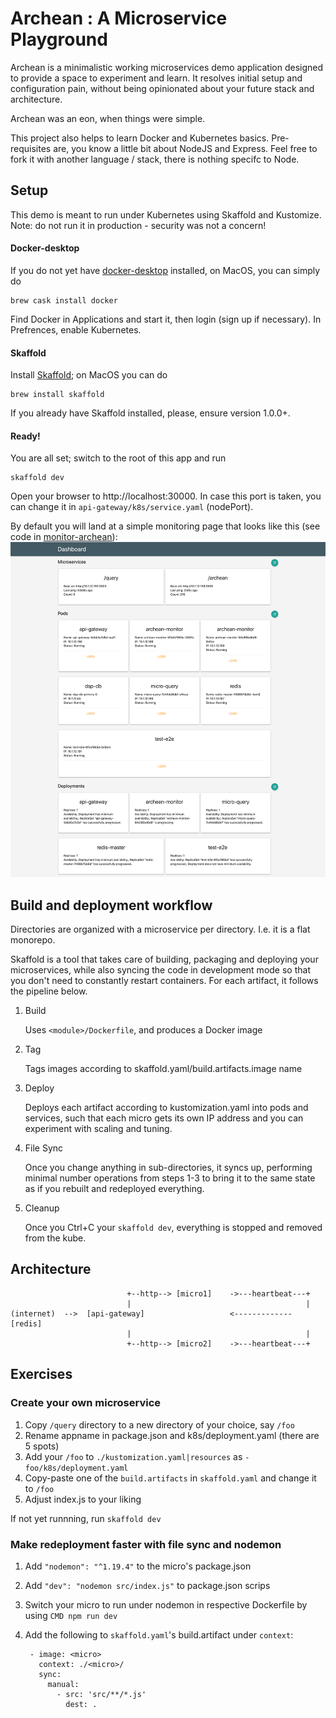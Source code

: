 # Archean : A Microservice Playground

Archean is a minimalistic working microservices demo application designed to provide a space to experiment and learn. 
It resolves initial setup and configuration pain, without being opinionated about your future stack and architecture.

Archean was an eon, when things were simple. 

This project also helps to learn Docker and Kubernetes basics. Pre-requisites are, you know a little bit about 
NodeJS and Express. Feel free to fork it with another language / stack, there is nothing specifc to Node.

## Setup

This demo is meant to run under Kubernetes using Skaffold and Kustomize. Note: do not run it in production - security 
was not a concern!

#### Docker-desktop
If you do not yet have [docker-desktop](https://www.docker.com/products/docker-desktop) installed, on MacOS, you can simply do
```
brew cask install docker
```
Find Docker in Applications and start it, then login (sign up if necessary). In Prefrences, enable Kubernetes.

#### Skaffold
Install [Skaffold](https://github.com/GoogleContainerTools/skaffold); on MacOS you can do
```
brew install skaffold
```
If you already have Skaffold installed, please, ensure version 1.0.0+.

#### Ready!
You are all set; switch to the root of this app and run 

```
skaffold dev
```

Open your browser to http://localhost:30000. In case this port is taken, you can change it 
in `api-gateway/k8s/service.yaml` (nodePort).

By default you will land at a simple monitoring page that looks like this (see code in [monitor-archean](/monitor-archean/src/public)):
![screenshot](screenshot.png)

## Build and deployment workflow

Directories are organized with a microservice per directory. I.e. it is a flat monorepo.

Skaffold is a tool that takes care of building, packaging and deploying your microservices, while also syncing the code
in development mode so that you don't need to constantly restart containers. For each artifact, it follows the 
pipeline below.

1. Build

   Uses `<module>/Dockerfile`, and produces a Docker image
2. Tag

   Tags images according to skaffold.yaml/build.artifacts.image name
3. Deploy

   Deploys each artifact according to kustomization.yaml into pods and services, such that each micro gets its own IP 
   address and you can experiment with scaling and tuning.
4. File Sync

   Once you change anything in sub-directories, it syncs up, performing minimal number operations from steps 1-3 to bring
   it to the same state as if you rebuilt and redeployed everything. 
5. Cleanup

   Once you Ctrl+C your `skaffold dev`, everything is stopped and removed from the kube.
   
## Architecture

```
                          +--http--> [micro1]    ->---heartbeat---+
                          |                                       |
(internet)  -->  [api-gateway]                   <------------- [redis]
                          |                                       |
                          +--http--> [micro2]    ->---heartbeat---+

```
   
## Exercises

### Create your own microservice

1. Copy `/query` directory to a new directory of your choice, say `/foo`
2. Rename appname in package.json and k8s/deployment.yaml (there are 5 spots)
3. Add your `/foo` to `./kustomization.yaml|resources` as `- foo/k8s/deployment.yaml`
4. Copy-paste one of the `build.artifacts` in `skaffold.yaml` and change it to `/foo`
5. Adjust index.js to your liking

If not yet runnning, run `skaffold dev`

### Make redeployment faster with file sync and nodemon

1. Add `"nodemon": "^1.19.4"` to the micro's package.json
2. Add `"dev": "nodemon src/index.js"` to package.json scrips
3. Switch your micro to run under nodemon in respective Dockerfile by using `CMD npm run dev`
4. Add the following to `skaffold.yaml`'s build.artifact under `context`:

   ```
    - image: <micro>
      context: ./<micro>/
      sync:
        manual:
          - src: 'src/**/*.js'
            dest: .
   ```